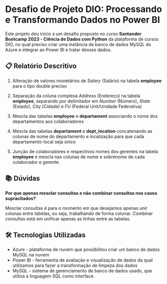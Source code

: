 # Desafio de Projeto DIO: Processando e Transformando Dados no Power BI

Este projeto deu início a um desafio proposto no curso **Santander Bootcamp 2023 - Ciência de Dados com Python** da plataforma de cursos DIO, no qual preciso criar uma instância de banco de dados MySQL do Azure e integrar ao Power BI e tratar desses dados.

## :clipboard: Relatório Descritivo

1. Alteração de valores monetários de _Salary_ (Salário) na tabela **employee** para o tipo double preciso

2. Separação da coluna complexa _Address_ (Endereço) na tabela **employee**, separando por delimitador em *Number* (Número), *State* (Estado), *City* (Cidade) e *FU* (Federal Unit/Unidade Federativa)

3. Mescla das tabelas **employee** e **departament** associando o nome dos departamentos aos colaboradores

4. Mescla das tabelas **departament** e **dept_location** concatenando as colunas de nome do departamento e localização para que cada departamento-local seja único

5. Junção de colaboradores e respectivos nomes dos gerentes na tabela **employee** e mescla nas colunas de nome e sobrenome de cada colaborador e gerente.

## :books: Dúvidas
**Por que apenas mesclar consultas e não combinar consultas nos casos supracitados?**

Mesclar consultas é para o momento em que desejamos apenas unir colunas entre tabelas, ou seja, trabalhando de forma colunar. Combinar consultas está em unificar apenas as linhas entre as tabelas. 


## :hammer_and_wrench: Tecnologias Utilizadas

- Azure - plataforma de nuvem que possibilitou criar um banco de dados MySQL na nuvem
- Power BI - ferramenta de avaliação e visualização de dados da qual utilizamos para fazer a transformação de limpeza dos dados
- MySQL - sistema de gerenciamento de banco de dados usado, que utiliza a linguagem SQL como interface.
